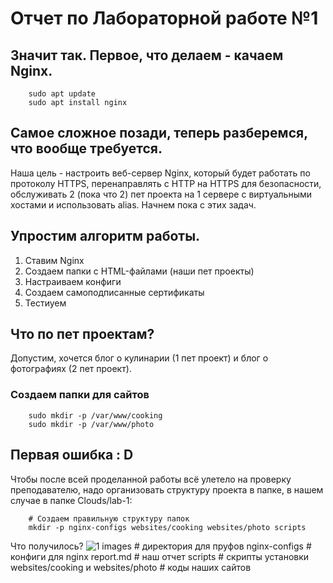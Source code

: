 # Отчет по Лабораторной работе №1

## Значит так. Первое, что делаем - качаем Nginx.
```
    sudo apt update
    sudo apt install nginx
```
## Самое сложное позади, теперь разберемся, что вообще требуется.
Наша цель - настроить веб-сервер Nginx, который будет работать по протоколу HTTPS, перенаправлять с HTTP на HTTPS для безопасности, обслуживать 2 (пока что 2) пет проекта на 1 сервере с виртуальными хостами и использовать alias. Начнем пока с этих задач. 
## Упростим алгоритм работы.
1. Ставим Nginx
2. Создаем папки с HTML-файлами (наши пет проекты)
3. Настраиваем конфиги
4. Создаем самоподписанные сертификаты
5. Тестиуем
## Что по пет проектам? 
Допустим, хочется блог о кулинарии (1 пет проект) и блог о фотографиях (2 пет проект).
### Создаем папки для сайтов
```
    sudo mkdir -p /var/www/cooking
    sudo mkdir -p /var/www/photo
```
## Первая ошибка : D
Чтобы после всей проделанной работы всё улетело на проверку преподавателю, надо организовать структуру проекта в папке, в нашем случае в папке Clouds/lab-1:
```
    # Создаем правильную структуру папок
    mkdir -p nginx-configs websites/cooking websites/photo scripts

```
Что получилось? 
![1](images|1.png)
images # директория для пруфов
nginx-configs # конфиги для nginx
report.md # наш отчет
scripts # скрипты установки
websites/cooking и websites/photo # коды наших сайтов


